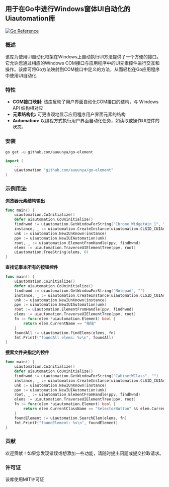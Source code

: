 ## 用于在Go中进行Windows窗体UI自动化的Uiautomation库
[![Go Reference](https://pkg.go.dev/badge/github.com/auuunya/go-element.svg)](https://pkg.go.dev/github.com/auuunya/go-element)

### 概述
该库为使用UI自动化框架在Windows上自动执行UI方法提供了一个方便的接口。它允许您通过相应的Windows COM接口与应用程序中的UI元素控件进行交互和操作。该库可将Go方法映射到COM接口中定义的方法，从而轻松在Go应用程序中使用UI自动化.

### 特性
- **COM接口映射:** 该库反映了用户界面自动化COM接口的结构，与 Windows API 结构相对应
- **元素结构化:** 可更直观地显示应用程序用户界面元素的结构
- **Automation:** 以编程方式执行用户界面自动化任务，如读取或操作UI控件的状态。

### 安装
```shell
go get -u github.com/auuunya/go-element
```
```go
import (
    ...
    uiautomation "github.com/auuunya/go-element"
)
```

### 示例用法:
**浏览器元素结构输出**
```go
func main() {
	uiautomation.CoInitialize()
	defer uiautomation.CoUninitialize()
	findhwnd := uiautomation.GetWindowForString("Chrome_WidgetWin_1", "")
	instance, _ := uiautomation.CreateInstance(uiautomation.CLSID_CUIAutomation, uiautomation.IID_IUIAutomation, uiautomation.CLSCTX_INPROC_SERVER|uiautomation.CLSCTX_LOCAL_SERVER|uiautomation.CLSCTX_REMOTE_SERVER)
	unk := uiautomation.NewIUnKnown(instance)
	ppv := uiautomation.NewIUIAutomation(unk)
	root, _ := uiautomation.ElementFromHandle(ppv, findhwnd)
	elems := uiautomation.TraverseUIElementTree(ppv, root)
	uiautomation.TreeString(elems, 0)
}
```

**查找记事本所有的按钮控件**
```go
func main() {
	uiautomation.CoInitialize()
	defer uiautomation.CoUninitialize()
	findhwnd := uiautomation.GetWindowForString("Notepad", "")
	instance, _ := uiautomation.CreateInstance(uiautomation.CLSID_CUIAutomation, uiautomation.IID_IUIAutomation, uiautomation.CLSCTX_INPROC_SERVER|uiautomation.CLSCTX_LOCAL_SERVER|uiautomation.CLSCTX_REMOTE_SERVER)
	unk := uiautomation.NewIUnKnown(instance)
	ppv := uiautomation.NewIUIAutomation(unk)
	root := uiautomation.ElementFromHandle(ppv, findhwnd)
	elems := uiautomation.TraverseUIElementTree(ppv, root)
	fn := func(elem *uiautomation.Element) bool {
		return elem.CurrentName == "按钮"
	}
	foundAll := uiautomation.FindElems(elems, fn)
	fmt.Printf("foundAll elems: %v\n", foundAll)
}
```
**搜索文件夹指定的控件**
```go
func main() {
	uiautomation.CoInitialize()
	defer uiautomation.CoUninitialize()
	findhwnd := uiautomation.GetWindowForString("CabinetWClass", "")
	instance, _ := uiautomation.CreateInstance(uiautomation.CLSID_CUIAutomation, uiautomation.IID_IUIAutomation, uiautomation.CLSCTX_INPROC_SERVER|uiautomation.CLSCTX_LOCAL_SERVER|uiautomation.CLSCTX_REMOTE_SERVER)
	unk := uiautomation.NewIUnKnown(instance)
	ppv := uiautomation.NewIUIAutomation(unk)
	root, _ := uiautomation.ElementFromHandle(ppv, findhwnd)
	elems := uiautomation.TraverseUIElementTree(ppv, root)
	fn := func(elem *uiautomation.Element) bool {
		return elem.CurrentClassName == "SelectorButton" && elem.CurrentName == "详细信息"
	}
	foundElement := uiautomation.SearchElem(elems, fn)
	fmt.Printf("foundElement: %v\n", foundElement)
}
```

### 贡献
欢迎贡献！如果您发现错误或想添加一些功能，请随时提出问题或提交拉取请求。

### 许可证
该库使用MIT许可证